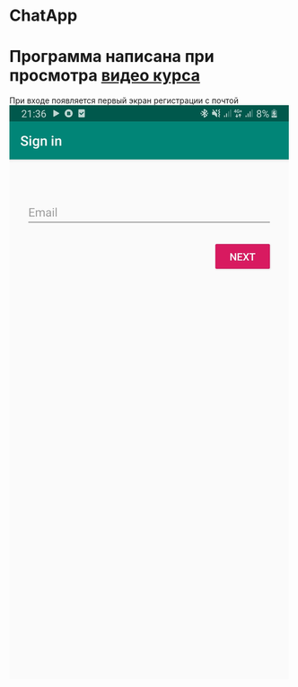 # ChatApp
Программа написана при просмотра [видео курса](https://itproger.com/course/android-chat)
=========
При входе появляется первый экран регистрации с почтой
![alt text](Screenshot_20200405-213650_ChatApp.jpg "Описание будет тут")


